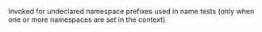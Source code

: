 
Invoked for undeclared namespace prefixes used in name tests (only when one or more namespaces are set in the context).
